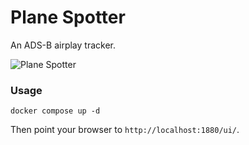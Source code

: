 # Plane Spotter

An ADS-B airplay tracker.

![Plane Spotter](screenshot.png)

### Usage

```
docker compose up -d
```

Then point your browser to ```http://localhost:1880/ui/```.
